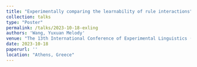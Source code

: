 ```yaml
---
title: "Experimentally comparing the learnability of rule interactions"
collection: talks
type: "Poster"
permalink: /talks/2023-10-18-exling
authors: 'Wang, Yuxuan Melody'
venue: "The 13th International Conference of Experimental Linguistics (Exling 2023)"
date: 2023-10-18
paperurl: ''
location: "Athens, Greece"
---
```

